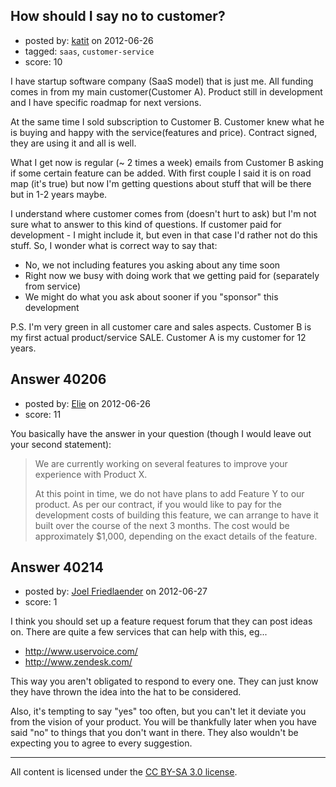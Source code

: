 ## How should I say no to customer?

- posted by: [katit](https://stackexchange.com/users/-1/11093-katit) on 2012-06-26
- tagged: `saas`, `customer-service`
- score: 10

I have startup software company (SaaS model) that is just me. All funding comes in from my main customer(Customer A). Product still in development and I have specific roadmap for next versions.

At the same time I sold subscription to Customer B. Customer knew what he is buying and  happy with the service(features and price). Contract signed, they are using it and all is well.

What I get now is regular (~ 2 times a week) emails from Customer B asking if some certain feature can be added. With first couple I said it is on road map (it's true) but now I'm getting questions about stuff that will be there but in 1-2 years maybe.

I understand where customer comes from (doesn't hurt to ask) but I'm not sure what to answer to this kind of questions. If customer paid for development - I might include it, but even in that case I'd rather not do this stuff. So, I wonder what is correct way to say that:

 - No, we not including features you asking about any time soon 
 - Right now we busy with doing work that we getting paid for (separately from service) 
 - We might do what you ask about sooner if you "sponsor" this development

P.S. I'm very green in all customer care and sales aspects. Customer B is my first actual product/service SALE. Customer A is my customer for 12 years.


## Answer 40206

- posted by: [Elie](https://stackexchange.com/users/-1/1752-elie) on 2012-06-26
- score: 11

You basically have the answer in your question (though I would leave out your second statement):

> We are currently working on several features to improve your experience with Product X. 
> 
> At this point in time, we do not have plans to add Feature Y to our product. As per our contract, if you would like to pay for the development costs of building this feature, we can arrange to have it built over the course of the next 3 months. The cost would be approximately $1,000, depending on the exact details of the feature.


## Answer 40214

- posted by: [Joel Friedlaender](https://stackexchange.com/users/-1/5543-joel-friedlaender) on 2012-06-27
- score: 1

I think you should set up a feature request forum that they can post ideas on.  There are quite a few services that can help with this, eg...

 - http://www.uservoice.com/
 - http://www.zendesk.com/

This way you aren't obligated to respond to every one.  They can just know they have thrown the idea into the hat to be considered.

Also, it's tempting to say "yes" too often, but you can't let it deviate you from the vision of your product.  You will be thankfully later when you have said "no" to things that you don't want in there.  They also wouldn't be expecting you to agree to every suggestion.




---

All content is licensed under the [CC BY-SA 3.0 license](https://creativecommons.org/licenses/by-sa/3.0/).

